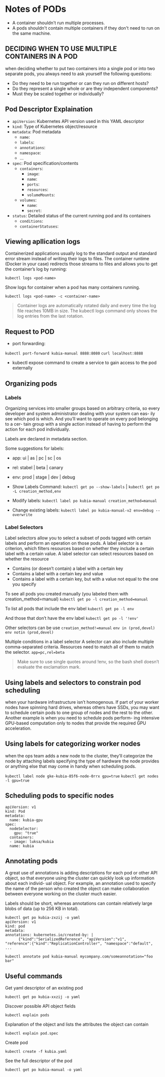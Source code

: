 # Notes of PODs

- A container shouldn't run multiple processes.
- A pods shouldn't contain multiple containers if they don't need to run on the same machine.

## DECIDING WHEN TO USE MULTIPLE CONTAINERS IN A POD

when deciding whether to put two containers into a single pod or into two separate pods, you always need to ask yourself the following questions:

- Do they need to be run together or can they run on different hosts?
- Do they represent a single whole or are they independent components?
- Must they be scaled together or individually?

## Pod Descriptor Explaination

- `apiVersion`: Kubernetes API version used in this YAML descriptor
- `kind`: Type of Kubernetes object/resource
- `metadata`: Pod metadata
  - `name`:
  - `labels`:
  - `annotations`:
  - `namespace`:
  - ...
- `spec`: Pod specification/contents
  - `containers`:
    - `image`:
    - `name`:
    - `ports`:
    - `resources`:
    - `volumeMounts`:
  - `volumes`:
    - `name`:
    - `secret`:
- `status`: Detailed status of the current running pod and its containers
  - `conditions`:
  - `containerStatuses`:

## Viewing apllication logs

Containerized applications usually log to the standard output and standard error stream instead of writing their logs to files.
The container runtime (Docker in your case) redirects those streams to files and allows you to get the container’s log by running:

`kubectl logs <pod-name>`

Show logs for container when a pod has many containers running.

`kubectl logs <pod-name> -c <container-name>`

> Container logs are automatically rotated daily and every time the log file reaches 10MB in size. The kubectl logs command only shows the log entries from the last rotation.

## Request to POD

- port forwarding:

`kubectl port-forward kubia-manual 8888:8080`
`curl localhost:8888`

- kubectl expose command to create a service to gain access to the pod externally

## Organizing pods

### Labels

Organizing services into smaller groups based on arbitrary criteria, so every developer and system administrator dealing with your system can eas- ily see which pod is which. And you’ll want to operate on every pod belonging to a cer- tain group with a single action instead of having to perform the action for each pod individually.

Labels are declared in metadata section.

Some suggestions for labels:

- app: ui | as | pc | sc | os
- rel: stabel | beta | canary
- env: prod | stage | dev | debug

- Show Labels Command: `kubectl get po --show-labels` | `kubectl get po -L creation_method,env`
- Modify labels: `kubectl label po kubia-manual creation_method=manual`
- Change existing labels: `kubectl label po kubia-manual-v2 env=debug --overwrite`

### Label Selectors

Label selectors allow you to select a subset of pods tagged with certain labels and perform an operation on those pods.
A label selector is a criterion, which filters resources based on whether they include a certain label with a certain value.
A label selector can select resources based on whether the resource

- Contains (or doesn’t contain) a label with a certain key
- Contains a label with a certain key and value
- Contains a label with a certain key, but with a value not equal to the one you specify

To see all pods you created manually (you labeled them with creation_method=manual)
`kubectl get po -l creation_method=manual`

To list all pods that include the env label
`kubectl get po -l env`

And those that don’t have the env label
`kubectl get po -l '!env'`

Other selectors can be use
`creation_method!=manual`
`env in (prod,devel)`
`env notin (prod,devel)`

Multiple conditions in a label selector
A selector can also include multiple comma-separated criteria. Resources need to match all of them to match the selector.
`app=pc,rel=beta`

> Make sure to use single quotes around !env, so the bash shell doesn’t
> evaluate the exclamation mark.

## Using labels and selectors to constrain pod scheduling

when your hardware infrastructure isn’t homogenous. If part of your worker nodes have spinning hard drives, whereas others have SSDs, you may want to schedule certain pods to one group of nodes and the rest to the other. Another example is when you need to schedule pods perform- ing intensive GPU-based computation only to nodes that provide the required GPU acceleration.

## Using labels for categorizing worker nodes

when the ops team adds a new node to the cluster, they’ll categorize the node by attaching labels specifying the type of hardware the node provides or anything else that may come in handy when scheduling pods.

`kubectl label node gke-kubia-85f6-node-0rrx gpu=true`
`kubectl get nodes -l gpu=true`

## Scheduling pods to specific nodes

```
apiVersion: v1
kind: Pod
metadata:
  name: kubia-gpu
spec:
  nodeSelector:
    gpu: "true"
  containers:
  - image: luksa/kubia
  name: kubia
```

## Annotating pods

A great use of annotations is adding descriptions for each pod or other API object, so that everyone using the cluster can quickly look up information about each individ- ual object. For example, an annotation used to specify the name of the person who created the object can make collaboration between everyone working on the cluster much easier.

Labels should be short, whereas annotations can contain relatively large blobs of data (up to 256 KB in total).

```
kubectl get po kubia-zxzij -o yaml
apiVersion: v1
kind: pod
metadata:
annotations: kubernetes.io/created-by: |
      {"kind":"SerializedReference", "apiVersion":"v1",
"reference":{"kind":"ReplicationController", "namespace":"default", ...
```

`kubectl annotate pod kubia-manual mycompany.com/someannotation="foo bar"`

## Useful commands

Get yaml descriptor of an existing pod

`kubectl get po kubia-xxzij -o yaml`

Discover possible API object fields

`kubectl explain pods`

Explanation of the object and lists the attributes the object can contain

`kubectl explain pod.spec`

Create pod

`kubectl create -f kubia.yaml`

See the full descriptor of the pod

`kubectl get po kubia-manual -o yaml`
